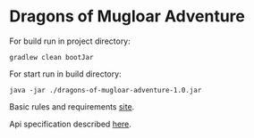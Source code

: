 # Dragons of Mugloar Adventure

For build run in project directory:
```shell
gradlew clean bootJar
```

For start run in build directory:
```shell
java -jar ./dragons-of-mugloar-adventure-1.0.jar
```

Basic rules and requirements [site](https://www.dragonsofmugloar.com/).

Api specification described [here](https://www.dragonsofmugloar.com/doc/).



